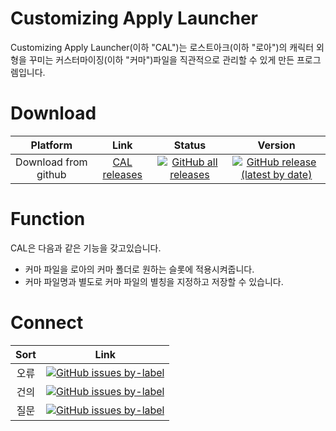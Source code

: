 # Customizing Apply Launcher

Customizing Apply Launcher(이하 "CAL")는 로스트아크(이하 "로아")의 캐릭터 외형을 꾸미는 커스터마이징(이하 "커마")파일을 직관적으로 관리할 수 있게 만든 프로그렘입니다.

Download
===
Platform | Link | Status | Version
:---:|:---:|:---:|:---:
Download from github | [CAL releases](https://github.com/CSense-O2/CAL/releases) | [![GitHub all releases](https://img.shields.io/github/downloads/CSense-O2/CAL/total?color=Bright%20Green&label=Downloads&logo=GIthub&style=flat-square)](https://github.com/CSense-O2/CAL/releases/latest)| [![GitHub release (latest by date)](https://img.shields.io/github/v/release/CSense-O2/CAL?logo=github&style=social)](https://github.com/CSense-O2/CAL/releases)

Function
===
CAL은 다음과 같은 기능을 갖고있습니다.
+ 커마 파일을 로아의 커마 폴더로 원하는 슬롯에 적용시켜줍니다.
+ 커마 파일명과 별도로 커마 파일의 별칭을 지정하고 저장할 수 있습니다.

Connect
===
Sort | Link
:---:|:---:
오류 | [![GitHub issues by-label](https://img.shields.io/github/issues/CSense-O2/CAL/Error?color=brightgreen&logo=Github&style=plastic)](https://github.com/CSense-O2/CAL/labels/Error)
건의 | [![GitHub issues by-label](https://img.shields.io/github/issues/CSense-O2/CAL/Suggestion?color=brightgreen&logo=Github&style=plastic)](https://github.com/CSense-O2/CAL/labels/Suggestion)
질문 | [![GitHub issues by-label](https://img.shields.io/github/issues/CSense-O2/CAL/Question?color=brightgreen&logo=Github&style=plastic)](https://github.com/CSense-O2/CAL/labels/Question)
